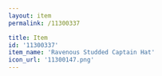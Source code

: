 ```yaml
---
layout: item
permalink: /11300337

title: Item
id: '11300337'
item_name: 'Ravenous Studded Captain Hat'
icon_url: '11300147.png'
---
```

